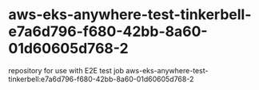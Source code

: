 # aws-eks-anywhere-test-tinkerbell-e7a6d796-f680-42bb-8a60-01d60605d768-2
repository for use with E2E test job aws-eks-anywhere-test-tinkerbell:e7a6d796-f680-42bb-8a60-01d60605d768-2
